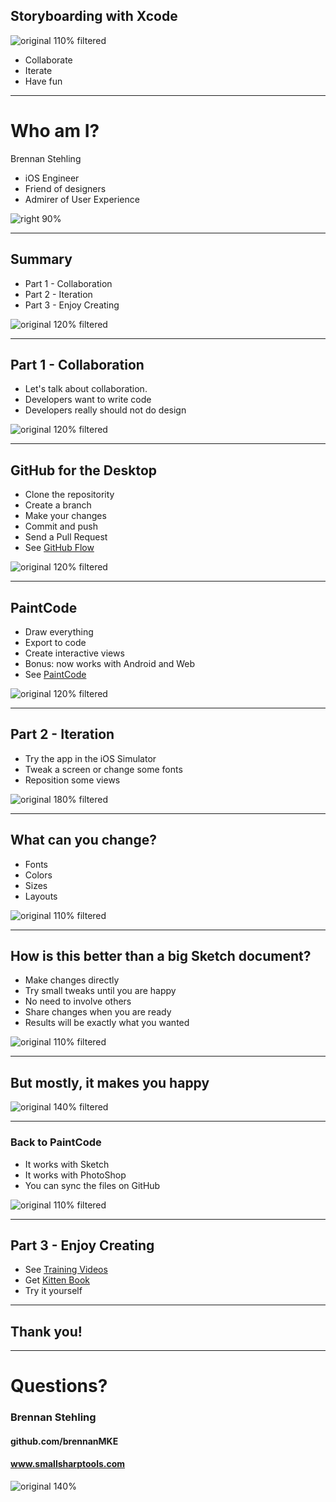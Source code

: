 ## Storyboarding with Xcode

![original 110% filtered](Xcode.png)

* Collaborate
* Iterate
* Have fun

--- 

# Who am I?

Brennan Stehling

* iOS Engineer
* Friend of designers
* Admirer of User Experience

![right 90%](BrennanStehling.jpg)

---

## Summary

* Part 1 - Collaboration
* Part 2 - Iteration
* Part 3 - Enjoy Creating

![original 120% filtered](GitHub2.png)

---

## Part 1 - Collaboration

* Let's talk about collaboration.
* Developers want to write code
* Developers really should not do design

![original 120% filtered](People.jpg)

---

## GitHub for the Desktop

* Clone the repositority
* Create a branch
* Make your changes
* Commit and push
* Send a Pull Request
* See [GitHub Flow](https://guides.github.com/introduction/flow/index.html)

![original 120% filtered](GitHub.png)

---

## PaintCode

* Draw everything
* Export to code
* Create interactive views
* Bonus: now works with Android and Web
* See [PaintCode](https://www.paintcodeapp.com)

![original 120% filtered](PaintCode.png)

---

## Part 2 - Iteration

* Try the app in the iOS Simulator
* Tweak a screen or change some fonts
* Reposition some views

![original 180% filtered](Iterate.jpg)

---

## What can you change?

* Fonts
* Colors
* Sizes
* Layouts

![original 110% filtered](Xcode2.png)

---

## How is this better than a big Sketch document?

* Make changes directly
* Try small tweaks until you are happy
* No need to involve others
* Share changes when you are ready
* Results will be exactly what you wanted

![original 110% filtered](Xcode3.png)

---

## But mostly, it makes you happy

![original 140% filtered](Happy.gif)

---

### Back to PaintCode

* It works with Sketch
* It works with PhotoShop
* You can sync the files on GitHub

![original 110% filtered](Sketch.png)

---

## Part 3 - Enjoy Creating

* See [Training Videos](http://sstools.co/csfsb2016)
* Get [Kitten Book](https://github.com/brennanMKE/KittenBook)
* Try it yourself

--- 

## Thank you!

---

# Questions?

### Brennan Stehling
#### github.com/brennanMKE
#### www.smallsharptools.com

![original 140%](Thanks.gif)
